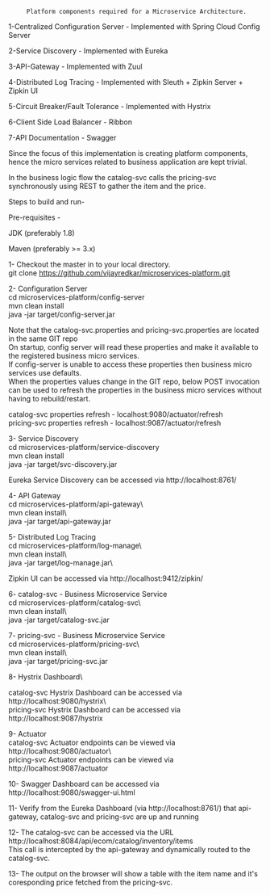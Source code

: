          Platform components required for a Microservice Architecture.

1-Centralized Configuration Server - Implemented with Spring Cloud Config Server

2-Service Discovery		            - Implemented with Eureka

3-API-Gateway                      - Implemented with Zuul

4-Distributed Log Tracing		      - Implemented with Sleuth + Zipkin Server + Zipkin UI

5-Circuit Breaker/Fault Tolerance  - Implemented with Hystrix

6-Client Side Load Balancer	      - Ribbon

7-API Documentation		            - Swagger

Since the focus of this implementation is creating platform components, hence the micro services related to business application are kept trivial.

In the business logic flow the catalog-svc calls the pricing-svc synchronously using REST to gather the item and the price.

Steps to build and run- 

Pre-requisites -

JDK (preferably 1.8)

Maven (preferably >= 3.x)

1- Checkout the master in to your local directory.\
   git clone https://github.com/vijayredkar/microservices-platform.git

2- Configuration Server\
   cd microservices-platform/config-server\
   mvn clean install\
   java -jar target/config-server.jar

Note that the catalog-svc.properties and pricing-svc.properties are located in the same GIT repo\
On startup, config server will read these properties and make it available to the registered business micro services.\
If config-server is unable to access these properties then business micro services use defaults.\
When the properties values change in the GIT repo, below POST invocation can be used to refresh the properties in the business micro services without having to rebuild/restart.

catalog-svc properties refresh -     localhost:9080/actuator/refresh\
pricing-svc properties refresh -     localhost:9087/actuator/refresh

3- Service Discovery\
   cd microservices-platform/service-discovery\
   mvn clean install\
   java -jar target/svc-discovery.jar

   Eureka Service Discovery can be accessed via   http://localhost:8761/

4- API Gateway\
   cd microservices-platform/api-gateway\   
   mvn clean install\   
   java -jar target/api-gateway.jar

5- Distributed Log Tracing\
   cd microservices-platform/log-manage\   
   mvn clean install\   
   java -jar target/log-manage.jar\

   Zipkin UI can be accessed via http://localhost:9412/zipkin/

6- catalog-svc  - Business Microservice Service\
   cd microservices-platform/catalog-svc\   
   mvn clean install\   
   java -jar target/catalog-svc.jar

7- pricing-svc  - Business Microservice Service\
   cd microservices-platform/pricing-svc\   
   mvn clean install\   
   java -jar target/pricing-svc.jar

8- Hystrix Dashboard\

   catalog-svc Hystrix Dashboard can be accessed via http://localhost:9080/hystrix\   
   pricing-svc Hystrix Dashboard can be accessed via http://localhost:9087/hystrix

9- Actuator\
   catalog-svc Actuator endpoints can be viewed via http://localhost:9080/actuator\   
   pricing-svc Actuator endpoints can be viewed via http://localhost:9087/actuator

10- Swagger Dashboard can be accessed via http://localhost:9080/swagger-ui.html

11- Verify from the Eureka Dashboard (via  http://localhost:8761/) that api-gateway, catalog-svc and pricing-svc are up and running 

12- The catalog-svc can be accessed via the URL http://localhost:8084/api/ecom/catalog/inventory/items\
    This call is intercepted by the api-gateway and dynamically routed to the catalog-svc.
    
13- The output on the browser will show a table with the item name and it's coresponding price fetched from the pricing-svc.
    
